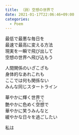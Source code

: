 ```yaml
---
title: （詩）空想の世界で
date: 2021-01-17T22:06:46+09:00
categories:
  - Poem
---
```


最低で最悪な毎日を  
最速で最高に変える方法  
現実を一瞬で飛び出して  
空想の世界へ飛び込もう

人間関係のいざこざも  
身体的なあれこれも  
ここでは何も関係ない  
みんな同じスタートライン

華やかに輝く世界で  
艶やかに色めく<ruby>空想<rp>(</rp><rt>せかい</rt><rp>)</rp></ruby>で  
華やかに笑うみんなと  
緩やかな日々を過ごしたい

私は
